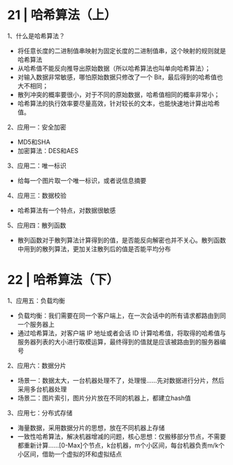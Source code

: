 # 21 | 哈希算法（上）

1、什么是哈希算法？

- 将任意长度的二进制值串映射为固定长度的二进制值串，这个映射的规则就是哈希算法
- 从哈希值不能反向推导出原始数据（所以哈希算法也叫单向哈希算法）；
- 对输入数据非常敏感，哪怕原始数据只修改了一个 Bit，最后得到的哈希值也大不相同；
- 散列冲突的概率要很小，对于不同的原始数据，哈希值相同的概率非常小；
- 哈希算法的执行效率要尽量高效，针对较长的文本，也能快速地计算出哈希值。

2、应用一：安全加密

- MD5和SHA
- 加密算法：DES和AES

3、应用二：唯一标识

- 给每一个图片取一个唯一标识，或者说信息摘要

4、应用三：数据校验

- 哈希算法有一个特点，对数据很敏感

5、应用四：散列函数

- 散列函数对于散列算法计算得到的值，是否能反向解密也并不关心。散列函数中用到的散列算法，更加关注散列后的值是否能平均分布



# 22 | 哈希算法（下）

1、应用五：负载均衡

- 负载均衡：我们需要在同一个客户端上，在一次会话中的所有请求都路由到同一个服务器上
- 通过哈希算法，对客户端 IP 地址或者会话 ID 计算哈希值，将取得的哈希值与服务器列表的大小进行取模运算，最终得到的值就是应该被路由到的服务器编号

2、应用六：数据分片

- 场景一：数据太大，一台机器处理不了，处理慢……先对数据进行分片，然后采用多台机器处理
- 场景二：图片索引，图片分片放在不同的机器上，都建立hash值

3、应用七：分布式存储

- 海量数据，采用数据分片的思想，放在不同机器上存储
- 一致性哈希算法，解决机器增减的问题，核心思想：仅搬移部分节点，不需要都重新计算……[0-Max]个节点，k台机器，m个小区间，每台机器负责m/k个小区间，借助一个虚拟的环和虚拟结点

